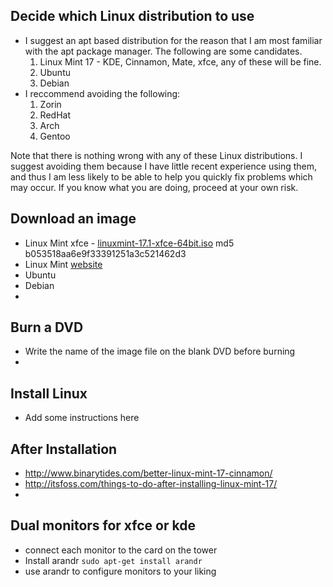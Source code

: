 ## Decide which Linux distribution to use
* I suggest an apt based distribution for the reason that I am most familiar with the apt package manager. The following are some candidates.
  1. Linux Mint 17 - KDE, Cinnamon, Mate, xfce, any of these will be fine.
  1. Ubuntu
  1. Debian
* I reccommend avoiding the following:
  1. Zorin
  1. RedHat
  1. Arch
  1. Gentoo

Note that there is nothing wrong with any of these Linux distributions. I suggest avoiding them because I have little recent experience using them, and thus I am less likely to be able to help you quickly fix problems which may occur. If you know what you are doing, proceed at your own risk.

## Download an image
* Linux Mint xfce - [linuxmint-17.1-xfce-64bit.iso](http://einstein.lan/files/linuxmint-17.1-xfce-64bit.iso) md5 b053518aa6e9f33391251a3c521462d3
* Linux Mint [website](http://www.linuxmint.com)
* Ubuntu
* Debian
* 

## Burn a DVD
* Write the name of the image file on the blank DVD before burning
* 

## Install Linux
* Add some instructions here

## After Installation
* http://www.binarytides.com/better-linux-mint-17-cinnamon/
* http://itsfoss.com/things-to-do-after-installing-linux-mint-17/
* 

## Dual monitors for xfce or kde
* connect each monitor to the card on the tower
* Install arandr `sudo apt-get install arandr`
* use arandr to configure monitors to your liking
